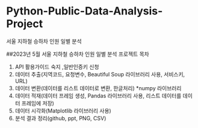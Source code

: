 # Python-Public-Data-Analysis-Project
서울 지하철 승하차 인원 일별 분석

##2023년 5월 서울 지하철 승하차 인원 일별 분석 프로젝트 목차

1. API 활용가이드 숙지 ,일반인증키 신청  
2. 데이터 추출(지역코드, 요청변수, Beautiful Soup 라이브러리 사용, 서비스키, URL)  
3. 데이터 변환(데이터를 리스트 데이터로 변환, 한글처리) *numpy 라이브러리  
4. 데이터 적재(데이터 프레임 생성, Pandas 라이브러리 사용, 리스트 데이터를 데이터 프레임에 저장)  
5. 데이터 시각화(Matplotlib 라이브러리 사용)  
6. 분석 결과 정리(github, ppt, PNG, CSV)   
